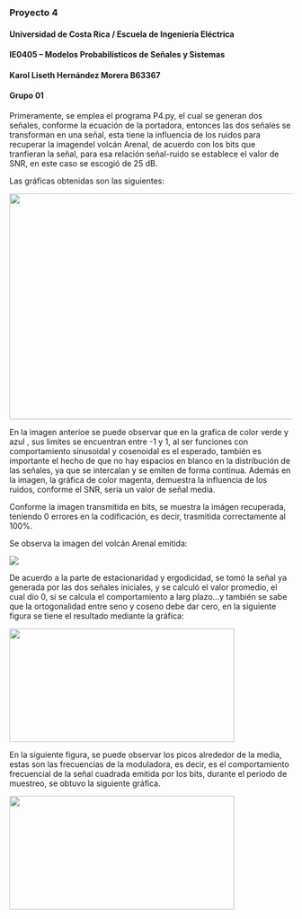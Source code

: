### Proyecto 4
#### Universidad de Costa Rica / Escuela de Ingeniería Eléctrica
#### IE0405 – Modelos Probabilísticos de Señales y Sistemas
#### Karol Liseth Hernández Morera B63367
#### Grupo 01



Primeramente, se emplea el programa P4.py, el cual se generan dos señales, conforme la ecuación de la portadora, entonces las dos señales se transforman en una señal, esta tiene la influencia de los ruidos para recuperar la imagendel volcán Arenal, de acuerdo con los bits que tranfieran la señal, para esa relación señal-ruido se establece el valor de SNR, en este caso se escogió de 25 dB. 

Las gráficas obtenidas son las siguientes: 


<img align='center' src='https://i.imgur.com/wZF1bZf.png' width ="600" height=402/>


En la imagen anterioe se puede observar que en la grafica de color verde y azul , sus limites se encuentran entre -1 y 1, al ser funciones con comportamiento sinusoidal y cosenoidal es el esperado, también es importante el hecho de que no hay espacios en blanco en la distribución de las señales, ya que se intercalan y se emiten de forma continua. Además  en la imagen, la gráfica de color magenta, demuestra la influencia de los ruidos, conforme el SNR, sería un valor de señal media. 

Conforme la imagen transmitida en bits, se muestra la imágen recuperada, teniendo 0 errores en la codificación, es decir, trasmitida correctamente al 100%.

Se observa la imagen del volcán Arenal emitida:


<img align='center' src='https://i.imgur.com/pIrv6vR.png' />



De acuerdo a la parte de estacionaridad y ergodicidad, se tomó la señal ya generada por las dos señales iniciales, y se calculó el valor promedio, el cual dio 0, si se calcula el comportamiento a larg plazo...y también se sabe que la ortogonalidad entre seno y coseno debe dar cero, en la siguiente figura se tiene el resultado mediante la gráfica: 

<img align='center' src='https://i.imgur.com/JD2yXT9.png' width ="400" height=202/>


En la siguiente figura, se puede observar los picos alrededor de la media, estas son las frecuencias de la moduladora, es decir, es el comportamiento frecuencial de la señal cuadrada emitida por los bits, durante el periodo de muestreo, se obtuvo la siguiente gráfica.


<img align='center' src='https://i.imgur.com/hKuPocS.png' width ="400" height=202/>




